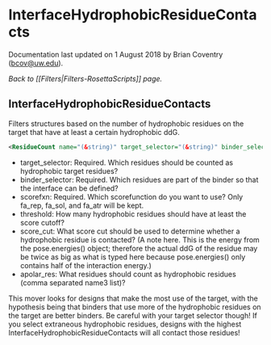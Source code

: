 # InterfaceHydrophobicResidueContacts

Documentation last updated on 1 August 2018 by Brian Coventry (bcov@uw.edu).

*Back to [[Filters|Filters-RosettaScripts]] page.*
## InterfaceHydrophobicResidueContacts

Filters structures based on the number of hydrophobic residues on the target that have at least a certain hydrophobic ddG.

```xml
<ResidueCount name="(&string)" target_selector="(&string)" binder_selector="(&string)" scorefxn="(&string)" threshold="(5 &int)" score_cut="(-0.5 &Real)" apolar_res"(ALA,CYS,CYD,PHE,ILE,LEU,MET,PRO,THR,VAL,TRP,TYR &string)" />
```

-   target\_selector: Required. Which residues should be counted as hydrophobic target residues?
-   binder\_selector: Required. Which residues are part of the binder so that the interface can be defined?
-   scorefxn: Required. Which scorefunction do you want to use? Only fa_rep, fa_sol, and fa_atr will be kept.
-   threshold: How many hydrophobic residues should have at least the score cutoff?
-   score\_cut: What score cut should be used to determine whether a hydrophobic residue is contacted? (A note here. This is the energy from the pose.energies() object; therefore the actual ddG of the residue may be twice as big as what is typed here because pose.energies() only contains half of the interaction energy.)
-   apolar\_res: What residues should count as hydrophobic residues (comma separated name3 list)?

This mover looks for designs that make the most use of the target, with the hypothesis being that binders that use more of the hydrophobic residues on the target are better binders. Be careful with your target selector though! If you select extraneous hydrophobic residues, designs with the highest InterfaceHydrophobicResidueContacts will all contact those residues!


